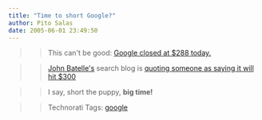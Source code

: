 ```yaml
---
title: "Time to short Google?"
author: Pito Salas
date: 2005-06-01 23:49:50
---
```


>>

>> This can't be good: [Google closed at $288 today.
](<http://finance.yahoo.com/q?d=t&s=GOOG>)

>>

>> [John Batelle's](<http://journalism.berkeley.edu/faculty/battelle/>) search
blog is [quoting someone as saying it will hit
$300](<http://battellemedia.com/archives/001583.php>)

>>

>> I say, short the puppy, **big time!**

>>

>> Technorati Tags: [google](<http://technorati.com/tag/google>)


